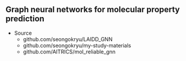 ## Graph neural networks for molecular property prediction

* Source
  - github.com/seongokryu/LAIDD_GNN
  - github.com/seongokryu/my-study-materials 
  - github.com/AITRICS/mol_reliable_gnn
